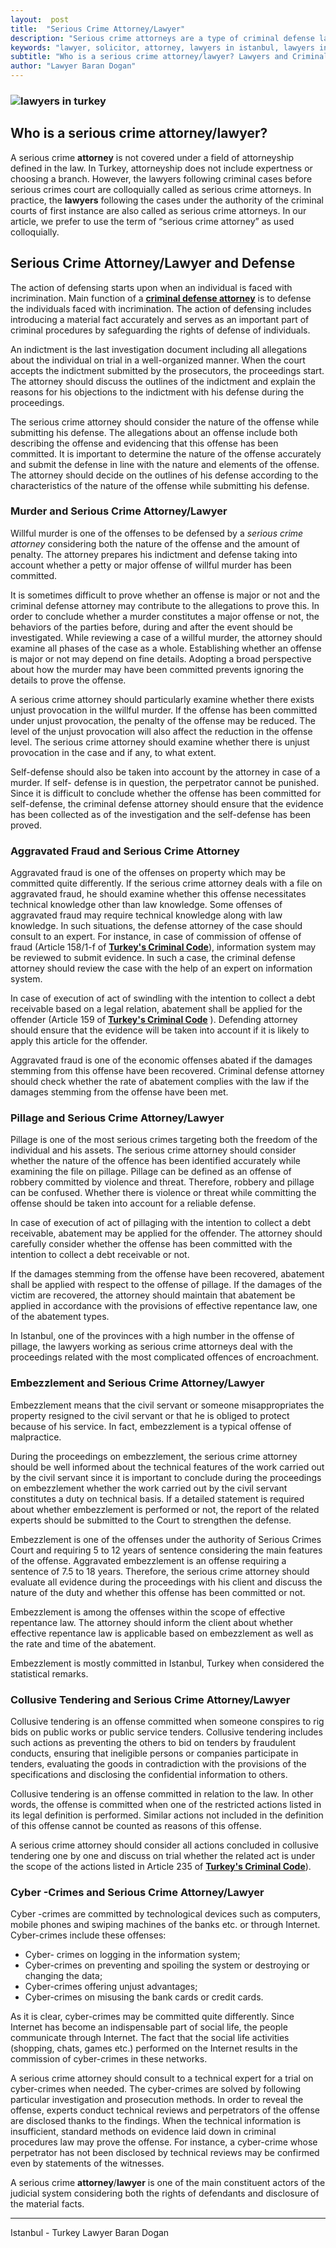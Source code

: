 ```yaml
---
layout:  post
title:  "Serious Crime Attorney/Lawyer"
description: "Serious crime attorneys are a type of criminal defense lawyer. Any lawyer who following criminal cases can be called as such. Because, there is no spelization in Turkey's law system. The most of lawyers/attorneys in Turkey work in Istanbul city. "
keywords: "lawyer, solicitor, attorney, lawyers in istanbul, lawyers in turkey, attorney at law in istanbul, attorney in turkey, law office, law firm"
subtitle: "Who is a serious crime attorney/lawyer? Lawyers and Criminal Defense Attorney, Murder and Serious Crime Attorney/Lawyer, Aggravated Fraud and Serious Crime Attorney, Collusive Tendering and Serious Crime Attorney/Lawyer, Cyber -Crimes and Serious Crime Attorney, Criminal Defense Attorneys in Turkey, Serious Crimes Attorney in Istanbul"
author: "Lawyer Baran Dogan"
---
```


### ![lawyers in turkey](https://camo.githubusercontent.com/69a5cf906c50922c23a0ad6fe227ece2eddfa0cd/687474703a2f2f692e68697a6c69726573696d2e636f6d2f6a6a32384f6a2e6a7067 "attorney in istanbul")


 
## Who is a serious crime attorney/lawyer? 

A serious crime **attorney** is not covered under a field of attorneyship defined in the law. In Turkey, attorneyship does not include expertness or choosing a branch. However, the lawyers following criminal cases before serious crimes court are colloquially called as serious crime attorneys. In practice, the **lawyers** following the cases under the authority of the criminal courts of first instance are also called as serious crime attorneys. In our article, we prefer to use the term of “serious crime attorney” as used colloquially. 

## Serious Crime Attorney/Lawyer and Defense 

The action of defensing starts upon when an individual is faced with incrimination. Main function of a [**criminal defense attorney**](https://barandogan.av.tr/en/attorneys-at-law-or-lawyers.html) is to defense the individuals faced with incrimination. The action of defensing includes introducing a material fact accurately and serves as an important part of criminal procedures by safeguarding the rights of defense of individuals.  

An indictment is the last investigation document including all allegations about the individual on trial in a well-organized manner. When the court accepts the indictment submitted by the prosecutors, the proceedings start. The attorney should discuss the outlines of the indictment and explain the reasons for his objections to the indictment with his defense during the proceedings. 

The serious crime attorney should consider the nature of the offense while submitting his defense. The allegations about an offense include both describing the offense and evidencing that this offense has been committed. It is important to determine the nature of the offense accurately and submit the defense in line with the nature and elements of the offense. The attorney should decide on the outlines of his defense according to the characteristics of the nature of the offense while submitting his defense. 

### Murder and Serious Crime Attorney/Lawyer

Willful murder is one of the offenses to be defensed by a *serious crime attorney* considering both the nature of the offense and the amount of penalty. The attorney prepares his indictment and defense taking into account whether a petty or major offense of willful murder has been committed. 

It is sometimes difficult to prove whether an offense is major or not and the criminal defense attorney may contribute to the allegations to prove this. In order to conclude whether a murder constitutes a major offense or not, the behaviors of the parties before, during and after the event should be investigated. While reviewing a case of a willful murder, the attorney should examine all phases of the case as a whole. Establishing whether an offense is major or not may depend on fine details. Adopting a broad perspective about how the murder may have been committed prevents ignoring the details to prove the offense. 

A serious crime attorney should particularly examine whether there exists unjust provocation in the willful murder. If the offense has been committed under unjust provocation, the penalty of the offense may be reduced. The level of the unjust provocation will also affect the reduction in the offense level. The serious crime attorney should examine whether there is unjust provocation in the case and if any, to what extent. 

Self-defense should also be taken into account by the attorney in case of a murder. If self- defense is in question, the perpetrator cannot be punished. Since it is difficult to conclude whether the offense has been committed for self-defense, the criminal defense attorney should ensure that the evidence has been collected as of the investigation and the self-defense has been proved. 

### Aggravated Fraud and Serious Crime Attorney 

Aggravated fraud is one of the offenses on property which may be committed quite differently. If the serious crime attorney deals with a file on aggravated fraud, he should examine whether this offense necessitates technical knowledge other than law knowledge. Some offenses of aggravated fraud may require technical knowledge along with law knowledge. In such situations, the defense attorney of the case should consult to an expert. For instance, in case of commission of offense of fraud (Article 158/1-f of [**Turkey's Criminal Code**](https://www.unodc.org/res/cld/document/tur/2004/criminal_code_law_no__5237_html/Turkey_Criminal_Code_Law_No._5237_2004.pdf)), information system may be reviewed to submit evidence. In such a case, the criminal defense attorney should review the case with the help of an expert on information system. 

In case of execution of act of swindling with the intention to collect a debt receivable based on a legal relation, abatement shall be applied for the offender (Article 159 of [**Turkey's Criminal Code**](https://www.unodc.org/res/cld/document/tur/2004/criminal_code_law_no__5237_html/Turkey_Criminal_Code_Law_No._5237_2004.pdf)
). Defending attorney should ensure that the evidence will be taken into account if it is likely to apply this article for the offender. 

Aggravated fraud is one of the economic offenses abated if the damages stemming from this offense have been recovered. Criminal defense attorney should check whether the rate of abatement complies with the law if the damages stemming from the offense have been met. 

### Pillage and Serious Crime Attorney/Lawyer

Pillage is one of the most serious crimes targeting both the freedom of the individual and his assets. The serious crime attorney should consider whether the nature of the offence has been identified accurately while examining the file on pillage. Pillage can be defined as an offense of robbery committed by violence and threat. Therefore, robbery and pillage can be confused. Whether there is violence or threat while committing the offense should be taken into account for a reliable defense. 

In case of execution of act of pillaging with the intention to collect a debt receivable, abatement may be applied for the offender. The attorney should carefully consider whether the offense has been committed with the intention to collect a debt receivable or not. 

If the damages stemming from the offense have been recovered, abatement shall be applied with respect to the offense of pillage. If the damages of the victim are recovered, the attorney should maintain that abatement be applied in accordance with the provisions of effective repentance law, one of the abatement types. 

In Istanbul, one of the provinces with a high number in the offense of pillage, the lawyers working as serious crime attorneys deal with the proceedings related with the most complicated offences of encroachment. 

### Embezzlement and Serious Crime Attorney/Lawyer

Embezzlement means that the civil servant or someone misappropriates the property resigned to the civil servant or that he is obliged to protect because of his service. In fact, embezzlement is a typical offense of malpractice. 

During the proceedings on embezzlement, the serious crime attorney should be well informed about the technical features of the work carried out by the civil servant since it is important to conclude during the proceedings on embezzlement whether the work carried out by the civil servant constitutes a duty on technical basis. If a detailed statement is required about whether embezzlement is performed or not, the report of the related experts should be submitted to the Court to strengthen the defense. 

Embezzlement is one of the offenses under the authority of Serious Crimes Court and requiring 5 to 12 years of sentence considering the main features of the offense. Aggravated embezzlement is an offense requiring a sentence of 7.5 to 18 years. Therefore, the serious crime attorney should evaluate all evidence during the proceedings with his client and discuss the nature of the duty and whether this offense has been committed or not.  

Embezzlement is among the offenses within the scope of effective repentance law. The attorney should inform the client about whether effective repentance law is applicable based on embezzlement as well as the rate and time of the abatement.  

Embezzlement is mostly committed in Istanbul, Turkey when considered the statistical remarks. 

### Collusive Tendering and Serious Crime Attorney/Lawyer

Collusive tendering is an offense committed when someone conspires to rig bids on public works or public service tenders. Collusive tendering includes such actions as preventing the others to bid on tenders by fraudulent conducts, ensuring that ineligible persons or companies participate in tenders, evaluating the goods in contradiction with the provisions of the specifications and disclosing the confidential information to others. 

Collusive tendering is an offense committed in relation to the law. In other words, the offense is committed when one of the restricted actions listed in its legal definition is performed. Similar actions not included in the definition of this offense cannot be counted as reasons of this offense. 

A serious crime attorney should consider all actions concluded in collusive tendering one by one and discuss on trial whether the related act is under the scope of the actions listed in Article 235 of [**Turkey's Criminal Code**](https://www.unodc.org/res/cld/document/tur/2004/criminal_code_law_no__5237_html/Turkey_Criminal_Code_Law_No._5237_2004.pdf)).

### Cyber -Crimes and Serious Crime Attorney/Lawyer 

Cyber -crimes are committed by technological devices such as computers, mobile phones and swiping machines of the banks etc. or through Internet. Cyber-crimes include these offenses: 

* Cyber- crimes on logging in the information system; 
* Cyber-crimes on preventing and spoiling the system or destroying or changing the data;
* Cyber-crimes offering unjust advantages; 
* Cyber-crimes on misusing the bank cards or credit cards. 

As it is clear, cyber-crimes may be committed quite differently. Since Internet has become an indispensable part of social life, the people communicate through Internet. The fact that the social life activities (shopping, chats, games etc.) performed on the Internet results in the commission of cyber-crimes in these networks. 

A serious crime attorney should consult to a technical expert for a trial on cyber-crimes when needed. The cyber-crimes are solved by following particular investigation and prosecution methods. In order to reveal the offense, experts conduct technical reviews and perpetrators of the offense are disclosed thanks to the findings. When the technical information is insufficient, standard methods on evidence laid down in criminal procedures law may prove the offense. For instance, a cyber-crime whose perpetrator has not been disclosed by technical reviews may be confirmed even by statements of the witnesses. 

A serious crime **attorney**/**lawyer** is one of the main constituent actors of the judicial system considering both the rights of defendants and disclosure of the material facts. 

______________________________________________________________________________________________________________________________________


Istanbul - Turkey Lawyer Baran Dogan 



